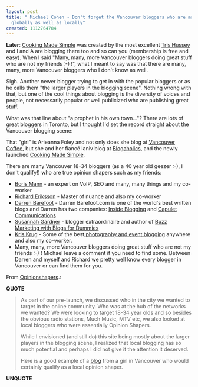 ```yaml
---
layout: post
title: " Michael Cohen - Don't forget the Vancouver bloggers who are making an impact
  globally as well as locally"
created: 1112764784
---
```


<p><b>Later</b>: <a href="http://www.cookingmadesimple.net/">Cooking Made Simple</a> was created by the most excellent <a href="http://blog.larixconsulting.com/">Tris Hussey</a> and I and  A are blogging there too and so can you (membership is free and easy). When I said "Many, many, more Vancouver bloggers doing great stuff who are not my friends :-) !", what I meant to say was that there are many, many, more Vanocuver bloggers who I don't know as well.</p><p>Sigh. Another newer blogger trying to get in with the popular bloggers or as he calls them "the larger players in the blogging scene". Nothing wrong with that, but one of the cool things about blogging is the diversity of voices and people, not necessarily popular or well publicized who are publishing great stuff.
</p>
<p>What was that line about "a prophet in his own town..."? There are lots of great bloggers in Toronto, but I thought I'd set the record straight about the Vancouver blogging scene:</p>
<p>That "girl"  is Arieanna Foley and not only does she blog at <a href="http://www.vancouvercoffee.ca/">Vancouver Coffee</a>, but she and her fianc&eacute; Ianiv blog at <a href="http://www.blogaholics.ca/">Blogaholics</a>, and the newly launched <a href="http://www.cookingmadesimple.net/">Cooking Made Simple</a>.</p>
<p>There are many Vancouver 18-34 bloggers (as a 40 year old geezer :-), I don't qualify!) who are true opinion shapers such as my friends:</p>
<ul><li><a href="http://bmannconsulting.com/">Boris Mann</a> - an expert on VoIP, SEO and many, many things  and my co-worker </li>
<li><a href="http://www.justagwailo.com/">Richard Eriksson</a> - Master of nuance and also my co-worker</li>
<li><a href="http://www.darrenbarefoot.com/">Darren Barefoot</a> - Darren Barefoot.com is one of the world's best written blogs and Darren has two companies: <a href="http://www.insideblogging.com/blog/">Inside Blogging</a> and <a href="http://capulet.com/">Capulet Communications</a>
</li><li><a href="http://www.hopstudios.com/blog/">Susannah Gardner</a> - blogger extraordinaire and author of <a href="http://www.buzzmarketingwithblogs.com/">Buzz Marketing with Blogs for Dummies</a></li>
<li><a href="http://kriskrug.com/">Kris Krug</a> - Some of the best<a href="http://eventblogging.com/"> photography and event blogging</a>  anywhere and also my co-worker.</li>
<li>Many, many, more Vancouver bloggers doing great stuff who are not my friends :-) ! Michael leave a comment if you need to find some. Between Darren and myself and Richard we pretty well know every blogger in Vancouver or can find them for you.</li></ul>
<p>From <a href="http://www.opinionshapers.ca/archives/2005/03/opinon_shapers.html">Opinionshapers</a>.:</p>
<p><b>QUOTE</b></p><blockquote><p>As part of our pre-launch, we discussed who in the city we wanted to target in the online community. Who was at the hub of the networks we wanted? We were looking to target 18-34 year olds and so besides the obvious radio stations, Much Music, MTV etc, we also looked at local bloggers who were essentially Opinion Shapers.
</p>
<p>While I envisioned (and still do) this site being mostly about the larger players in the blogging scene, I realized that local blogging has so much potential and perhaps I did not give it the attention it deserved.</p>

<p>Here is a good example of a <a href="http://www.vancouvercoffee.ca/">blog</a> from a girl in Vancouver who would certainly qualify as a local opinion shaper.</p></blockquote><p><b>UNQUOTE</b></p>



